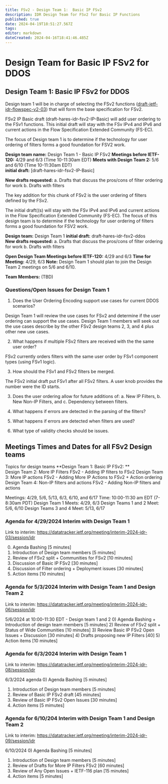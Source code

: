 ```yaml
---
title: FSv2 - Design Team 1:  Basic IP FSv2
description: IDR Design Team for FSv2 for Basic IP Functions 
published: true
date: 2024-04-19T18:51:27.567Z
tags: 
editor: markdown
dateCreated: 2024-04-16T18:41:46.485Z
---
```


# Design Team for Basic IP FSv2 for DDOS

## Design Team 1: Basic IP FSv2 for DDOS 
 
 Design team 1 will be in charge of selecting the FSv2 functions ([draft-ietf-idr-flowspec-v2-03](https://datatracker.ietf.org/doc/draft-ietf-idr-flowspec-v2/)) that will form the base specification for FSv2. 
 
 FSv2 IP Basic draft (draft-hares-idr-fsv2-IP-Basic) will add user ordering to the FSv1 functions. This initial draft will stay with the FSv IPv4 and IPv6 and current actions in the Flow Specification Extended Community (FS-EC).  
 
 The focus of Design team 1 is to determine if the technology for user ordering of filters forms a good foundation for FSV2 work. 

**Design team name:** Design Team 1 - Basic IP FSv2 
**Meetings before IETF-120:** 4/29 and 6/3 (Time 10-11:30am EDT) 
**Meets with Design Team 2:** 5/6 and 6/10 (Time 10-11:30am EDT)  
**initial draft:**  [draft-hares-idr-fsv2-IP-Basic]

**New drafts requested:** 
a. Drafts that discuss the pros/cons of filter ordering for work 
b. Drafts with filters 

The key addition for this chunk of FSv2 is the user ordering of filters defined by the FSv2. 

The initial draft((s) will stay with the FSv IPv4 and IPv6 and current actions in the Flow Specification Extended Community (FS-EC).  The focus of this design team is to determine if the technology for user ordering of filters forms a good foundation for FSV2 work. 

**Design team:** Design Team 1 
**initial draft:**  draft-hares-idr-fsv2-ddos  
**New drafts requested:** 
a. Drafts that discuss the pros/cons of filter ordering for work 
b. Drafts with filters 

**Open Design Team Meetings before IETF-120:** 4/29 and 6/3 
**Time for Meeting:** 4/29, 6/3 
**Note:** Design Team 1 should plan to join the Design Team 2 meetings on 5/6 and 6/10. 

**Team Members:** (TBD) 
 

### Questions/Open Issues for Design Team 1 
1. Does the User Ordering Encoding support use cases for current DDOS scenarios?

Design Team 1 will review the use cases for FSv2 and determine if the user ordering can support the use cases.  Design Team 1 members will seek out the use cases describe by the other FSv2 design teams 2, 3, and 4 plus other new use cases.  
 
2. What happens if multiple FSv2 filters are received with the the same user order?

FSv2 currently orders filters with the same user order by FSv1 component types (using FSv1 logic). 

3. How should the FSv1 and FSv2 filters be merged. 

The FSv2 initial draft put FSv1 after all FSv2 filters.  A user knob provides the number were the ID starts. 

3. Does the user ordering allow for future additions of: 
a. New IP Filters, 
b. New Non-IP Filters, and 
c. Dependency between filters. 

4. What happens if errors are detected in the parsing of the filters? 
5. What happens if errors are detected when filters are used? 
6. What type of validity checks should be issues. 


## Meetings Times and Dates for all FSv2 Design teams

Topics for design teams
**Design Team 1: Basic IP FSv2: **  
Design Team 2: More IP Filters FSv2 - Adding IP filters to FSv2
Design Team 3: More IP actions FSv2 - Adding More IP Actions to FSv2 + Action ordering 
Design Team 4: Non-IP filters and actions FSv2 - Adding Non-IP filters and actions 

Meetings: 4/29, 5/6, 5/13, 6/3, 6/10, and 6/17
Time: 10:00-11:30 am EDT (7-8:30am PDT)
Design Team 1 Meets: 4/29, 6/3
Design Teams 1 and 2 Meet: 5/6, 6/10
Design Teams 3 and 4 Meet: 5/13, 6/17
 
 
### Agenda for 4/29/2024 Interim with Design Team 1 
Link to interim: https://datatracker.ietf.org/meeting/interim-2024-idr-03/session/idr

0) Agenda Bashing  [5 minutes]
1) Introduction of Design team members [5 minutes]
2) Review of FSv2 split + Communities for FSv2  [10 minutes]
3) Discussion of Basic IP FSv2 [30 minutes]
4) Discussion of Filter ordering + Deployment issues [30 minutes]
5) Action items [10 minutes]

### Agenda for 5/3/2024 Interim with Design Team 1 and Design Team 2
Link to interim: https://datatracker.ietf.org/meeting/interim-2024-idr-06/session/idr

5/6/2024 at 10:00-11:30 EDT -  Design team 1 and 2
0) Agenda Bashing + Introduction of design team members [5 minutes]
2) Review of FSv2 split + Status of Wide Communities [10 minutes]
3) Review Basic IP FSv2 Open Issues + Discussion [30 minutes]
4) Drafts proposing new IP Filters [40]
5) Action items [10 minutes]

 ### Agenda for 6/3/2024 Interim with Design Team 1 
 Link to interim: https://datatracker.ietf.org/meeting/interim-2024-idr-08/session/idr
 
 6/3/2024 agenda
0) Agenda Bashing   [5 minutes]
1) Introduction of Design team members [5 minutes]
2) Review of Basic IP FSv2 draft [45 minutes]
3) Review of Basic IP FSv2 Open Issues [30 minutes]
4) Action items [5 mimutes]

### Agenda for 6/10/204 Interim with Design Team 1 and Design Team 2
Link to interim: https://datatracker.ietf.org/meeting/interim-2024-idr-09/session/idr
 
 6/10/2024
0) Agenda Bashing  [5 minutes]
1) Introduction of Design team members [5 minutes]
2) Review of Drafts for More IP Filters FSv2 [60 minutes]
3) Review of Any Open Issues  + IETF-116 plan [15 minutes]
4) Action items [5 minutes] 
 